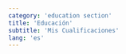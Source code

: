 ```yaml
---
category: 'education section'
title: 'Educación'
subtitle: 'Mis Cualificaciones'
lang: 'es'
---
```

